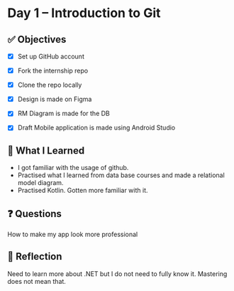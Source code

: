 # Day 1 – Introduction to Git

## ✅ Objectives
- [x] Set up GitHub account
- [x] Fork the internship repo
- [x] Clone the repo locally
- [x] Design is made on Figma 
- [x] RM Diagram is made for the DB
- [x] Draft Mobile application is made using Android Studio


## 📘 What I Learned
- I got familiar with the usage of github.
- Practised what I learned from data base courses and made a relational model diagram.
- Practised Kotlin. Gotten more familiar with it.

## ❓ Questions
How to make my app look more professional

## 💬 Reflection
Need to learn more about .NET but I do not need to fully know it. Mastering does not mean that.



